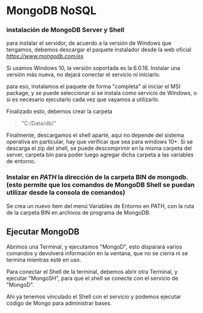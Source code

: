 # MongoDB NoSQL 

### instalación de MongoDB Server y Shell

para instalar el servidor, de acuerdo a la versión de Windows que tengamos, debemos descargar el paquete instalador desde la web oficial *https://www.mongodb.com/es*

Si usamos Windows 10, la versión soportada es la 6.0.18. Instalar una versión más nueva, no dejará conectar el servicio ni iniciarlo.

para eso, instalamos el paquete de forma "completa" al iniciar el MSI package, y se puede seleccionar si se instala como servicio de Windows, o si es necesario ejecutarlo cada vez que vayamos a utilizarlo.

Finalizado esto, debemos crear la carpeta  
> "C:/Data/db/"

Finalmente, descargamos el shell aparte, aqui no depende del sistema operativa en particular, hay que verificar que sea para windows 10+. 
Si se descarga el zip del shell, se puede descomprimir en la misma carpeta del server, carpeta bin para poder luego agregar dicha carpeta a las variables de entorno.

### Instalar en *PATH* la dirección de la carpeta BIN de mongodb. (esto permite que los comandos de MongoDB Shell se puedan utilizar desde la consola de comandos)

Se crea un nuevo item del menú Variables de Entorno en PATH, con la ruta de la carpeta BIN en archivos de programa de MongoDB.

## Ejecutar MongoDB

Abrimos una Terminal, y ejecutamos "MongoD", esto disparará varios comandos y devolverá información en la ventana, que  no se cierra ni se termina mientras esté en uso.

Para conectar el Shell de la terminal, debemos abrir otra Terminal, y ejecutar "MongoSH", para que el shell se conecte con el servicio de "MongoD".


Ahi ya tenemos vinculado el Shell con el servicio y podemos ejecutar código de Mongo para administrar bases.


